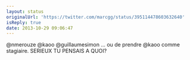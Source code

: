 ```yaml
---
layout: status
originalUrl: 'https://twitter.com/marcgg/status/395114478603632640'
isReply: true
date: 2013-10-29 09:06:47
---
```


@nmerouze @kaoo @guillaumesimon … ou de prendre @kaoo comme stagiaire. SERIEUX TU PENSAIS A QUOI?
